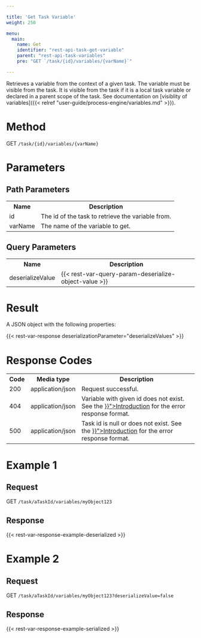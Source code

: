 ```yaml
---

title: 'Get Task Variable'
weight: 250

menu:
  main:
    name: Get
    identifier: "rest-api-task-get-variable"
    parent: "rest-api-task-variables"
    pre: "GET `/task/{id}/variables/{varName}`"

---
```



Retrieves a variable from the context of a given task.
The variable must be visible from the task. It is visible from the task if it is a local task variable or declared in a parent scope of the task. See documentation on [visiblity of variables]({{< relref "user-guide/process-engine/variables.md" >}}).


# Method

GET `/task/{id}/variables/{varName}`


# Parameters

## Path Parameters

<table class="table table-striped">
  <tr>
    <th>Name</th>
    <th>Description</th>
  </tr>
  <tr>
    <td>id</td>
    <td>The id of the task to retrieve the variable from.</td>
  </tr>
  <tr>
    <td>varName</td>
    <td>The name of the variable to get.</td>
  </tr>
</table>

## Query Parameters

<table class="table table-striped">
  <tr>
    <th>Name</th>
    <th>Description</th>
  </tr>
  <tr>
    <td>deserializeValue</td>
    <td>
      {{< rest-var-query-param-deserialize-object-value >}}
    </td>
  </tr>
</table>

# Result

A JSON object with the following properties:

{{< rest-var-response deserializationParameter="deserializeValues" >}}


# Response Codes

<table class="table table-striped">
  <tr>
    <th>Code</th>
    <th>Media type</th>
    <th>Description</th>
  </tr>
  <tr>
    <td>200</td>
    <td>application/json</td>
    <td>Request successful.</td>
  </tr>
  <tr>
    <td>404</td>
    <td>application/json</td>
    <td>Variable with given id does not exist. See the <a href="{{< relref "reference/rest/overview/_index.md#error-handling" >}}">Introduction</a> for the error response format.</td>
  </tr>
  <tr>
    <td>500</td>
    <td>application/json</td>
    <td>Task id is null or does not exist. See the <a href="{{< relref "reference/rest/overview/_index.md#error-handling" >}}">Introduction</a> for the error response format.</td>
  </tr>
</table>


# Example 1

## Request

GET `/task/aTaskId/variables/myObject123`

## Response

{{< rest-var-response-example-deserialized >}}

# Example 2

## Request

GET `/task/aTaskId/variables/myObject123?deserializeValue=false`

## Response

{{< rest-var-response-example-serialized >}}
